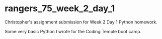 # rangers_75_week_2_day_1
Christopher's assignment submission for Week 2 Day 1 Python homework.

Some very basic Python I wrote for the Coding Temple boot camp.

